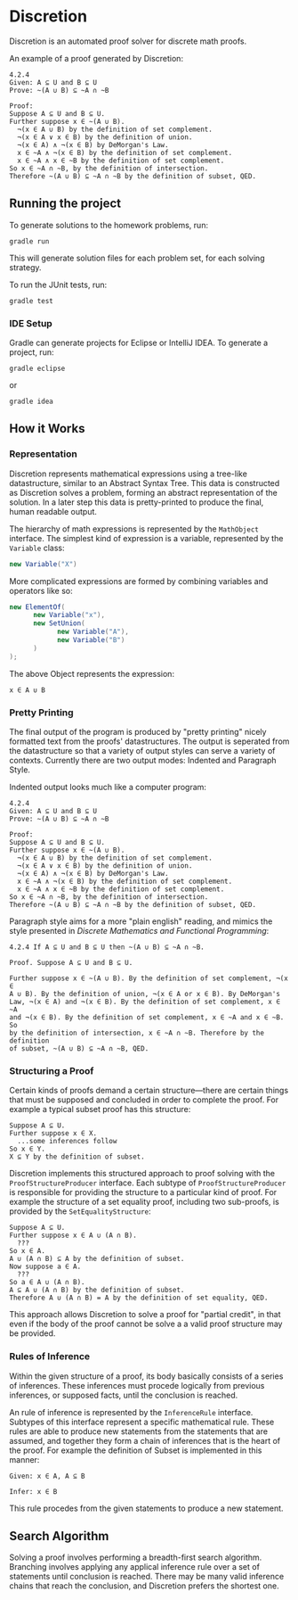 Discretion
==========

Discretion is an automated proof solver for discrete math proofs.

An example of a proof generated by Discretion:

```
4.2.4
Given: A ⊆ U and B ⊆ U
Prove: ~(A ∪ B) ⊆ ~A ∩ ~B

Proof:
Suppose A ⊆ U and B ⊆ U.
Further suppose x ∈ ~(A ∪ B).
  ¬(x ∈ A ∪ B) by the definition of set complement.
  ¬(x ∈ A ∨ x ∈ B) by the definition of union.
  ¬(x ∈ A) ∧ ¬(x ∈ B) by DeMorgan's Law.
  x ∈ ~A ∧ ¬(x ∈ B) by the definition of set complement.
  x ∈ ~A ∧ x ∈ ~B by the definition of set complement.
So x ∈ ~A ∩ ~B, by the definition of intersection.
Therefore ~(A ∪ B) ⊆ ~A ∩ ~B by the definition of subset, QED.
```

## Running the project

To generate solutions to the homework problems, run:

```
gradle run
```

This will generate solution files for each problem set, for each solving strategy.

To run the JUnit tests, run:

```
gradle test
```

### IDE Setup

Gradle can generate projects for Eclipse or IntelliJ IDEA. To generate a project, run:

```
gradle eclipse
```

or

```
gradle idea
```

## How it Works

### Representation

Discretion represents mathematical expressions using a tree-like datastructure, similar to an Abstract Syntax Tree. This data is constructed as Discretion solves a problem, forming an abstract representation of the solution. In a later step this data is pretty-printed to produce the final, human readable output.

The hierarchy of math expressions is represented by the `MathObject` interface. The simplest kind of expression is a variable, represented by the `Variable` class:

```Java
new Variable("X")
```

More complicated expressions are formed by combining variables and operators like so:

```Java
new ElementOf(
      new Variable("x"),
      new SetUnion(
            new Variable("A"),
            new Variable("B")
      )
);
```

The above Object represents the expression:

```
x ∈ A ∪ B
```

### Pretty Printing

The final output of the program is produced by "pretty printing" nicely formatted text from the proofs' datastructures. The output is seperated from the datastructure so that a variety of output styles can serve a variety of contexts. Currently there are two output modes: Indented and Paragraph Style.

Indented output looks much like a computer program:

```
4.2.4
Given: A ⊆ U and B ⊆ U
Prove: ~(A ∪ B) ⊆ ~A ∩ ~B

Proof:
Suppose A ⊆ U and B ⊆ U.
Further suppose x ∈ ~(A ∪ B).
  ¬(x ∈ A ∪ B) by the definition of set complement.
  ¬(x ∈ A ∨ x ∈ B) by the definition of union.
  ¬(x ∈ A) ∧ ¬(x ∈ B) by DeMorgan's Law.
  x ∈ ~A ∧ ¬(x ∈ B) by the definition of set complement.
  x ∈ ~A ∧ x ∈ ~B by the definition of set complement.
So x ∈ ~A ∩ ~B, by the definition of intersection.
Therefore ~(A ∪ B) ⊆ ~A ∩ ~B by the definition of subset, QED.
```

Paragraph style aims for a more "plain english" reading, and mimics the style presented in *Discrete Mathematics and Functional Programming*:

```
4.2.4 If A ⊆ U and B ⊆ U then ~(A ∪ B) ⊆ ~A ∩ ~B.

Proof. Suppose A ⊆ U and B ⊆ U.

Further suppose x ∈ ~(A ∪ B). By the definition of set complement, ¬(x ∈
A ∪ B). By the definition of union, ¬(x ∈ A or x ∈ B). By DeMorgan's
Law, ¬(x ∈ A) and ¬(x ∈ B). By the definition of set complement, x ∈ ~A
and ¬(x ∈ B). By the definition of set complement, x ∈ ~A and x ∈ ~B. So
by the definition of intersection, x ∈ ~A ∩ ~B. Therefore by the definition
of subset, ~(A ∪ B) ⊆ ~A ∩ ~B, QED.
```

### Structuring a Proof

Certain kinds of proofs demand a certain structure—there are certain things that must be supposed and concluded in order to complete the proof. For example a typical subset proof has this structure:

```
Suppose A ⊆ U.
Further suppose x ∈ X.
  ...some inferences follow
So x ∈ Y.
X ⊆ Y by the definition of subset.
```

Discretion implements this structured approach to proof solving with the `ProofStructureProducer` interface. Each subtype of `ProofStructureProducer` is responsible for providing the structure to a particular kind of proof. For example the structure of a set equality proof, including two sub-proofs, is provided by the `SetEqualityStructure`:

```
Suppose A ⊆ U.
Further suppose x ∈ A ∪ (A ∩ B).
  ???
So x ∈ A.
A ∪ (A ∩ B) ⊆ A by the definition of subset.
Now suppose a ∈ A.
  ???
So a ∈ A ∪ (A ∩ B).
A ⊆ A ∪ (A ∩ B) by the definition of subset.
Therefore A ∪ (A ∩ B) = A by the definition of set equality, QED.
```

This approach allows Discretion to solve a proof for "partial credit", in that even if the body of the proof cannot be solve a a valid proof structure may be provided. 

### Rules of Inference

Within the given structure of a proof, its body basically consists of a series of inferences. These inferences must procede logically from previous inferences, or supposed facts, until the conclusion is reached.

An rule of inference is represented by the `InferenceRule` interface. Subtypes of this interface represent a specific mathematical rule. These rules are able to produce new statements from the statements that are assumed, and together they form a chain of inferences that is the heart of the proof. For example the definition of Subset is implemented in this manner:

```
Given: x ∈ A, A ⊆ B

Infer: x ∈ B
```

This rule procedes from the given statements to produce a new statement.

## Search Algorithm

Solving a proof involves performing a breadth-first search algorithm. Branching involves applying any applical inference rule over a set of statements until conclusion is reached. There may be many valid inference chains that reach the conclusion, and Discretion prefers the shortest one.
